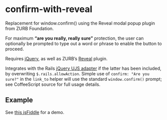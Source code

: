 # confirm-with-reveal

Replacement for window.confirm() using the Reveal modal popup plugin from ZURB Foundation.

For maximum **“are you really, really sure”** protection, the user can optionally be prompted to type out a word or phrase to enable the button to proceed.

Requires [jQuery](http://jquery.com/), as well as ZURB’s [Reveal](http://foundation.zurb.com/docs/components/reveal.html) plugin.

Integrates with the Rails [jQuery UJS adapter](https://github.com/indirect/jquery-rails) if the latter has been included, by overwriting `$.rails.allowAction`. Simple use of `confirm: "Are you sure?"` in the `link_to` helper will use the standard `window.confirm()` prompt; see CoffeeScript source for full usage details.

## Example

See [this jsFiddle](http://jsfiddle.net/PtVNW/) for a demo.

